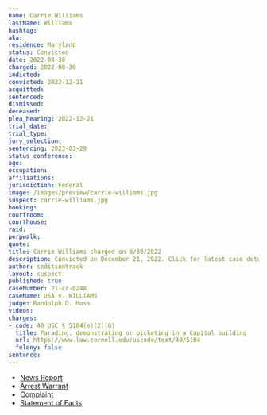 ```yaml
---
name: Carrie Williams
lastName: Williams
hashtag:
aka:
residence: Maryland
status: Convicted
date: 2022-08-30
charged: 2022-08-30
indicted:
convicted: 2022-12-21
acquitted:
sentenced:
dismissed:
deceased:
plea_hearing: 2022-12-21
trial_date:
trial_type:
jury_selection:
sentencing: 2023-03-20
status_conference:
age:
occupation:
affiliations:
jurisdiction: Federal
image: /images/preview/carrie-williams.jpg
suspect: carrie-williams.jpg
booking:
courtroom:
courthouse:
raid:
perpwalk:
quote:
title: Carrie Williams charged on 8/30/2022
description: Convicted on December 21, 2022. Click for latest case details.
author: seditiontrack
layout: suspect
published: true
caseNumber: 21-cr-0248
caseName: USA v. WILLIAMS
judge: Randolph D. Moss
videos:
charges:
- code: 40 USC § 5104(e)(2)(G)
  title: Parading, demonstrating or picketing in a Capitol building
  url: https://www.law.cornell.edu/uscode/text/40/5104
  felony: false
sentence:
---
```

- [News Report](https://www.wmar2news.com/news/local-news/baltimore-couple-arrested-on-charges-related-to-january-6th)
- [Arrest Warrant](https://storage.courtlistener.com/recap/gov.uscourts.dcd.244335/gov.uscourts.dcd.244335.8.0.pdf)
- [Complaint](https://www.justice.gov/usao-dc/case-multi-defendant/file/1534426/download)
- [Statement of Facts](https://www.justice.gov/usao-dc/case-multi-defendant/file/1534431/download)
